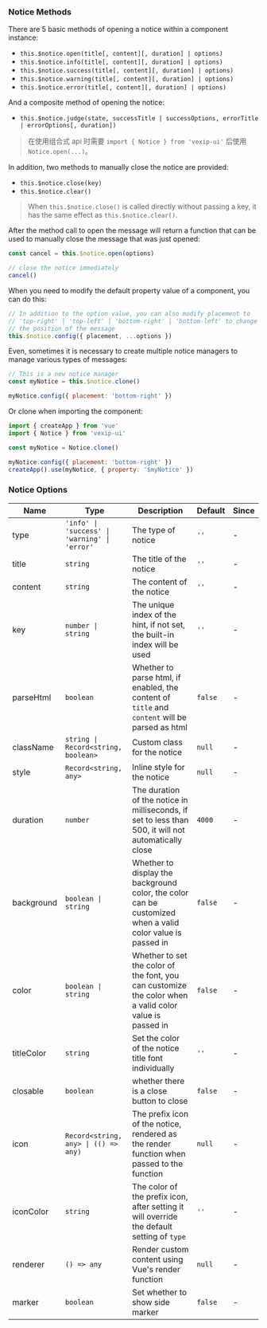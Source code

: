 ### Notice Methods

There are 5 basic methods of opening a notice within a component instance:

- `this.$notice.open(title[, content][, duration] | options)`
- `this.$notice.info(title[, content][, duration] | options)`
- `this.$notice.success(title[, content][, duration] | options)`
- `this.$notice.warning(title[, content][, duration] | options)`
- `this.$notice.error(title[, content][, duration] | options)`

And a composite method of opening the notice:

- `this.$notice.judge(state, successTitle | successOptions, errorTitle | errorOptions[, duration])`

> 在使用组合式 api 时需要 `import { Notice } from 'vexip-ui'` 后使用 `Notice.open(...)`。

In addition, two methods to manually close the notice are provided:

- `this.$notice.close(key)`
- `this.$notice.clear()`

> When `this.$notice.close()` is called directly without passing a key, it has the same effect as `this.$notice.clear()`.

After the method call to open the message will return a function that can be used to manually close the message that was just opened:

```js
const cancel = this.$notice.open(options)

// close the notice immediately
cancel()
```

When you need to modify the default property value of a component, you can do this:

```js
// In addition to the option value, you can also modify placement to
// 'top-right' | 'top-left' | 'bottom-right' | 'bottom-left' to change
// the position of the message
this.$notice.config({ placement, ...options })
```

Even, sometimes it is necessary to create multiple notice managers to manage various types of messages:

```js
// This is a new notice manager
const myNotice = this.$notice.clone()

myNotice.config({ placement: 'bottom-right' })
```

Or clone when importing the component:

```js
import { createApp } from 'vue'
import { Notice } from 'vexip-ui'

const myNotice = Notice.clone()

myNotice.config({ placement: 'bottom-right' })
createApp().use(myNotice, { property: '$myNotice' })
```

### Notice Options

| Name       | Type                                          | Description                                                                                                | Default | Since |
| ---------- | --------------------------------------------- | ---------------------------------------------------------------------------------------------------------- | ------- | ----- |
| type       | `'info' \| 'success' \| 'warning' \| 'error'` | The type of notice                                                                                         | `''`    | -     |
| title      | `string`                                      | The title of the notice                                                                                    | `''`    | -     |
| content    | `string`                                      | The content of the notice                                                                                  | `''`    | -     |
| key        | `number \| string`                            | The unique index of the hint, if not set, the built-in index will be used                                  | `''`    | -     |
| parseHtml  | `boolean`                                     | Whether to parse html, if enabled, the content of `title` and `content` will be parsed as html             | `false` | -     |
| className  | `string \| Record<string, boolean>`           | Custom class for the notice                                                                                | `null`  | -     |
| style      | `Record<string, any>`                         | Inline style for the notice                                                                                | `null`  | -     |
| duration   | `number`                                      | The duration of the notice in milliseconds, if set to less than 500, it will not automatically close       | `4000`  | -     |
| background | `boolean \| string`                           | Whether to display the background color, the color can be customized when a valid color value is passed in | `false` | -     |
| color      | `boolean \| string`                           | Whether to set the color of the font, you can customize the color when a valid color value is passed in    | `false` | -     |
| titleColor | `string`                                      | Set the color of the notice title font individually                                                        | `''`    | -     |
| closable   | `boolean`                                     | whether there is a close button to close                                                                   | `false` | -     |
| icon       | `Record<string, any> \| (() => any)`          | The prefix icon of the notice, rendered as the render function when passed to the function                 | `null`  | -     |
| iconColor  | `string`                                      | The color of the prefix icon, after setting it will override the default setting of `type`                 | `''`    | -     |
| renderer   | `() => any`                                   | Render custom content using Vue's render function                                                          | `null`  | -     |
| marker     | `boolean`                                     | Set whether to show side marker                                                                            | `false` | -     |
